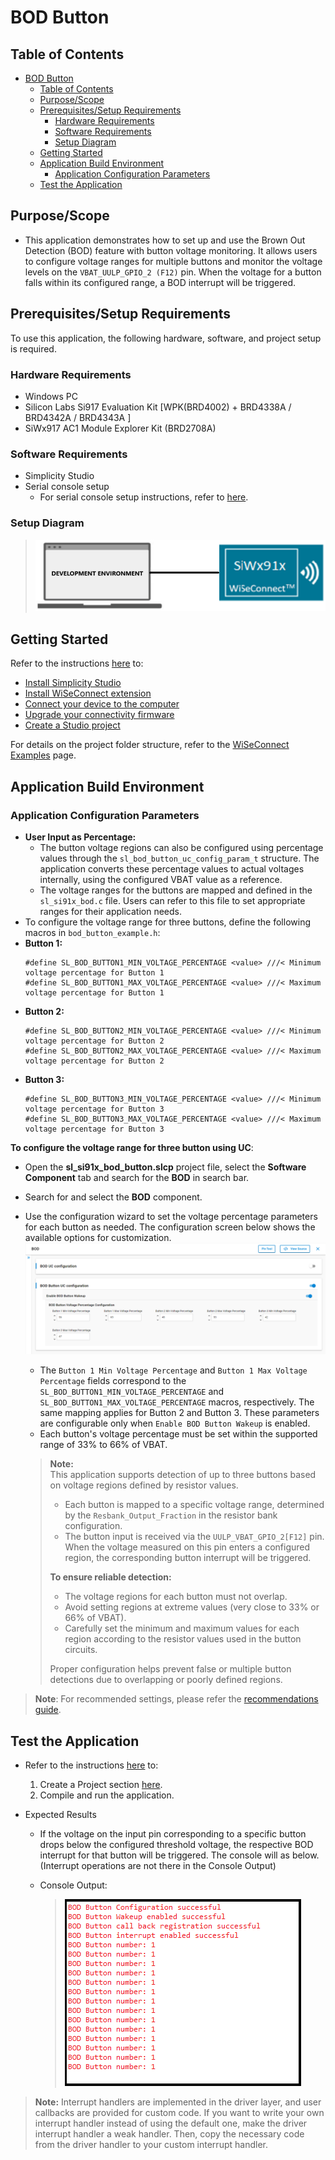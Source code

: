 # BOD Button 
## Table of Contents

- [BOD Button](#bod-button)
  - [Table of Contents](#table-of-contents)
  - [Purpose/Scope](#purposescope)
  - [Prerequisites/Setup Requirements](#prerequisitessetup-requirements)
    - [Hardware Requirements](#hardware-requirements)
    - [Software Requirements](#software-requirements)
    - [Setup Diagram](#setup-diagram)
  - [Getting Started](#getting-started)
  - [Application Build Environment](#application-build-environment)
    - [Application Configuration Parameters](#application-configuration-parameters)
  - [Test the Application](#test-the-application)

## Purpose/Scope

 - This application demonstrates how to set up and use the Brown Out Detection (BOD) feature with button voltage monitoring. It allows users to configure voltage ranges for multiple buttons and monitor the voltage levels on the `VBAT_UULP_GPIO_2 (F12)` pin. When the voltage for a button falls within its configured range, a BOD interrupt will be triggered.


## Prerequisites/Setup Requirements

To use this application, the following hardware, software, and project setup is required.

### Hardware Requirements
- Windows PC
- Silicon Labs Si917 Evaluation Kit [WPK(BRD4002) + BRD4338A / BRD4342A / BRD4343A ]
- SiWx917 AC1 Module Explorer Kit (BRD2708A)

### Software Requirements

- Simplicity Studio
- Serial console setup
  - For serial console setup instructions, refer to [here](https://docs.silabs.com/wiseconnect/latest/wiseconnect-developers-guide-developing-for-silabs-hosts/#console-input-and-output).
### Setup Diagram

> ![Figure: setupdiagram](resources/readme/setupdiagram.png)

## Getting Started

Refer to the instructions [here](https://docs.silabs.com/wiseconnect/latest/wiseconnect-getting-started/) to:

- [Install Simplicity Studio](https://docs.silabs.com/wiseconnect/latest/wiseconnect-developers-guide-developing-for-silabs-hosts/#install-simplicity-studio)
- [Install WiSeConnect extension](https://docs.silabs.com/wiseconnect/latest/wiseconnect-developers-guide-developing-for-silabs-hosts/#install-the-wi-se-connect-extension)
- [Connect your device to the computer](https://docs.silabs.com/wiseconnect/latest/wiseconnect-developers-guide-developing-for-silabs-hosts/#connect-si-wx91x-to-computer)
- [Upgrade your connectivity firmware](https://docs.silabs.com/wiseconnect/latest/wiseconnect-developers-guide-developing-for-silabs-hosts/#update-si-wx91x-connectivity-firmware)
- [Create a Studio project](https://docs.silabs.com/wiseconnect/latest/wiseconnect-developers-guide-developing-for-silabs-hosts/#create-a-project)

For details on the project folder structure, refer to the [WiSeConnect Examples](https://docs.silabs.com/wiseconnect/latest/wiseconnect-examples/#example-folder-structure) page.

## Application Build Environment

### Application Configuration Parameters
  - **User Input as Percentage:**  
    -  The button voltage regions can also be configured using percentage values through the `sl_bod_button_uc_config_param_t` structure. The application converts these percentage values to actual voltages internally, using the configured VBAT value as a reference.
    -  The voltage ranges for the buttons are mapped and defined in the `sl_si91x_bod.c` file. Users can refer to this file to set appropriate ranges for their application needs.
  - To configure the voltage range for three buttons, define the following macros in `bod_button_example.h`:
  - **Button 1:**
    ```
    #define SL_BOD_BUTTON1_MIN_VOLTAGE_PERCENTAGE <value> ///< Minimum voltage percentage for Button 1
    #define SL_BOD_BUTTON1_MAX_VOLTAGE_PERCENTAGE <value> ///< Maximum voltage percentage for Button 1
    ```
  - **Button 2:**
    ```
    #define SL_BOD_BUTTON2_MIN_VOLTAGE_PERCENTAGE <value> ///< Minimum voltage percentage for Button 2
    #define SL_BOD_BUTTON2_MAX_VOLTAGE_PERCENTAGE <value> ///< Maximum voltage percentage for Button 2

    ```
  - **Button 3:**
    ```
    #define SL_BOD_BUTTON3_MIN_VOLTAGE_PERCENTAGE <value> ///< Minimum voltage percentage for Button 3
    #define SL_BOD_BUTTON3_MAX_VOLTAGE_PERCENTAGE <value> ///< Maximum voltage percentage for Button 3
      ```
**To configure the voltage range for three button using UC**:

 - Open  the **sl_si91x_bod_button.slcp** project file, select the **Software Component** tab and search for the **BOD** in search bar.
- Search for and select the **BOD** component.
- Use the configuration wizard to set the voltage percentage parameters for each button as needed. The configuration screen below shows the available options for customization.
  ![Figure: BOD Button UC Configuration Screen](resources/uc_screen/bod_button_uc_screen.png)

  - The `Button 1 Min Voltage Percentage` and `Button 1 Max Voltage Percentage` fields correspond to the `SL_BOD_BUTTON1_MIN_VOLTAGE_PERCENTAGE` and `SL_BOD_BUTTON1_MAX_VOLTAGE_PERCENTAGE` macros, respectively. The same mapping applies for Button 2 and Button 3. These parameters are configurable only when `Enable BOD Button Wakeup` is enabled. 
  - Each button's voltage percentage must be set within the supported range of 33% to 66% of VBAT. 
  
  > **Note:**  
  > This application supports detection of up to three buttons based on voltage regions defined by resistor values.
  >
  > - Each button is mapped to a specific voltage range, determined by the `Resbank_Output_Fraction` in the resistor bank configuration.
  > - The button input is received via the `UULP_VBAT_GPIO_2[F12]` pin. When the voltage measured on this pin enters a configured region, the corresponding button interrupt will be triggered.
  >
  > **To ensure reliable detection:**
  > - The voltage regions for each button must not overlap.
  > - Avoid setting regions at extreme values (very close to 33% or 66% of VBAT).
  > - Carefully set the minimum and maximum values for each region according to the resistor values used in the button circuits.
  >
  > Proper configuration helps prevent false or multiple button detections due to overlapping or poorly defined regions.

> **Note**: For recommended settings, please refer the [recommendations guide](https://docs.silabs.com/wiseconnect/latest/wiseconnect-developers-guide-prog-recommended-settings/).

## Test the Application
- Refer to the instructions [here](https://docs.silabs.com/wiseconnect/latest/wiseconnect-getting-started/) to:
    1. Create a Project section [here](https://docs.silabs.com/wiseconnect/latest/wiseconnect-developers-guide-developing-for-silabs-hosts/#create-a-project).
    2. Compile and run the application.

- Expected Results
  - If the voltage on the input pin corresponding to a specific button drops below the configured threshold voltage, the respective BOD interrupt for that button will be triggered.
The console will as below. (Interrupt operations are not there in the Console Output)

  - Console Output:

    > ![Figure: bod_button_result_console](resources/readme/bod_button_result_console.png)

> **Note:** Interrupt handlers are implemented in the driver layer, and user callbacks are provided for custom code. If you want to write your own interrupt handler instead of using the default one, make the driver interrupt handler a weak handler. Then, copy the necessary code from the driver handler to your custom interrupt handler.
